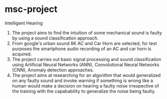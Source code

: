 # msc-project
Intelligent Hearing


1. The project aims to find the intuition of some mechanical sound is faulty by using a sound classification approach. 
2. From google's urban sound 8K AC and Car Horn are selected, for test purposes the smartphone audio recording of an AC and car horn is acquired.
3. The project carries out basic signal processing and sound classification using Artificial Neural Networks (ANN), Convolutional Neural Networks (CNN), Anomaly detection approaches.
4. The project aims at researching for an algorithm that would generalized on any faulty sound and invoke warning if something is wrong like a human would make a decision on hearing a faulty noise irrespective of the training with the capabability to generalize the noise being faulty.
